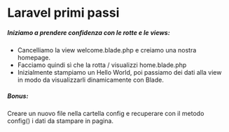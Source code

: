 # Laravel primi passi

##### Iniziamo a prendere confidenza con le rotte e le views:

-   Cancelliamo la view welcome.blade.php e creiamo una nostra homepage.
-   Facciamo quindi sì che la rotta / visualizzi home.blade.php
-   Inizialmente stampiamo un Hello World, poi passiamo dei dati alla view in modo da visualizzarli dinamicamente con Blade.

##### Bonus:

Creare un nuovo file nella cartella config e recuperare con il metodo config() i dati da stampare in pagina.
